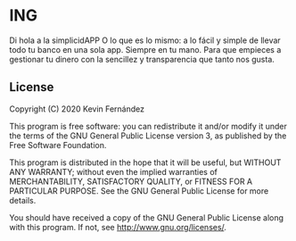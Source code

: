 # ING

Di hola a la simplicidAPP O lo que es lo mismo: a lo fácil y simple de llevar todo tu banco en una sola app. Siempre en tu mano. Para que empieces a gestionar tu dinero con la sencillez y transparencia que tanto nos gusta.

## License

Copyright (C) 2020  Kevin Fernández

This program is free software: you can redistribute it and/or modify it under the terms of the GNU General Public License version 3, as published
by the Free Software Foundation.

This program is distributed in the hope that it will be useful, but WITHOUT ANY WARRANTY; without even the implied warranties of MERCHANTABILITY, SATISFACTORY QUALITY, or FITNESS FOR A PARTICULAR PURPOSE.  See the GNU General Public License for more details.

You should have received a copy of the GNU General Public License along with this program.  If not, see <http://www.gnu.org/licenses/>.
